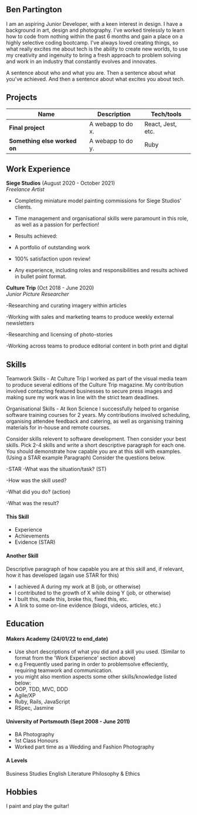 ## Ben Partington

I am an aspiring Junior Developer, with a keen interest in design. I have a background in art, design and photography. I've worked tirelessly to learn how to code from nothing within the past 6 months and gain a place on a highly selective coding bootcamp. I've always loved creating things, so what really excites me about tech is the ability to create new worlds, to use my creativity and ingenuity to bring a fresh approach to problem solving and work in an industry that constantly evolves and innovates.

A sentence about who and what you are. Then a sentence about what you've achieved. And then a sentence about what excites you about tech.

## Projects

| Name                         | Description       | Tech/tools        |
| ---------------------------- | ----------------- | ----------------- |
| **Final project**            | A webapp to do x. | React, Jest, etc. |
| **Something else worked on** | A webapp to do y. | Ruby              |

## Work Experience

**Siege Studios** (August 2020 - October 2021)  
_Freelance Artist_

- Completing miniature model painting commissions for Siege Studios’ clients. 
- Time management and organisational skills were paramount in this role, as well as a passion for perfection!
- Results achieved: 
- A portfolio of outstanding work
- 100% satisfaction upon review!

- Any experience, including roles and responsibilities and results achived in bullet point format.

**Culture Trip** (Oct 2018 - June 2020)  
_Junior Picture Researcher_

-Researching and curating imagery within articles

-Working with sales and marketing teams to produce weekly external newsletters

-Researching and licensing of photo-stories 

-Working across teams to produce editorial content in both print and digital


## Skills

Teamwork Skills - At Culture Trip I worked as part of the visual media team to produce several editions of the Culture Trip magazine. My contribution involved contacting featured businesses to secure press images and making sure my work was in line with the strict team deadlines.

Organisational Skills - At Ikon Science I successfully helped to organise software training courses for 2 years. My contributions involved scheduling, organising attendee feedback and catering, as well as organising training materials for in-house and remote courses.

Consider skills relevent to software development. Then consider your best skills. Pick 2-4 skills and write a short descriptive paragraph for each one. You should demonstrate how capable you are at this skill with examples.
(Using a STAR example Paragraph) Consider the questions below.

-STAR
-What was the situation/task? (ST)

-How was the skill used?

-What did you do? (action)

-What was the result?


#### This Skill

- Experience
- Achievements
- Evidence (STAR)

#### Another Skill

Descriptive paragraph of how capable you are at this skill and, if relevant, how it has developed (again use STAR for this)

- I achieved A during my work at B (job, or otherwise)
- I contributed to the growth of X while doing Y (job, or otherwise)
- I built this, made this, broke this, fixed this, etc.
- A link to some on-line evidence (blogs, videos, articles, etc.)

## Education

#### Makers Academy (24/01/22 to end_date)
- Use short descriptions of what you did and a skill you used. (Similar to format from the 'Work Experience' section above)
- e.g Frequently used paring in order to problemsolve effeciently, requiring teamwork and communication.
- you might also mention aspects some other skills/knowledge listed below: 
- OOP, TDD, MVC, DDD
- Agile/XP
- Ruby, Rails, JavaScript
- RSpec, Jasmine

#### University of Portsmouth (Sept 2008 - June 2011)

- BA Photography
- 1st Class Honours
- Worked part time as a Wedding and Fashion Photography

#### A Levels

Business Studies
English Literature
Philosophy & Ethics

## Hobbies

I paint and play the guitar!
